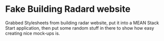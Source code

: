 # Fake Building Radard website

Grabbed Stylesheets from building radar website, put it into a MEAN Stack Start application, then put some random stuff in there to show how easy creating nice mock-ups is. 
